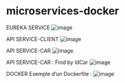 ﻿# microservices-docker
EUREKA SERVICE
 ![image](https://github.com/HansLanda14ib/microservices-docker/assets/100965812/5dacf675-d1e0-45c0-ab02-0e7f37a29a0a)


API SERVICE-CLIENT
 ![image](https://github.com/HansLanda14ib/microservices-docker/assets/100965812/85c20631-c4c8-4f1a-916a-0a15f2d49258)



API SERVICE-CAR
 ![image](https://github.com/HansLanda14ib/microservices-docker/assets/100965812/bc2808d4-170b-440e-9e05-659ee34047bc)

API SERVICE-CAR : Find by IdCar
 ![image](https://github.com/HansLanda14ib/microservices-docker/assets/100965812/52f62997-766a-4b10-b03b-279be5a334e5)


DOCKER
Exemple d’un Dockerfile :
 ![image](https://github.com/HansLanda14ib/microservices-docker/assets/100965812/09645252-107e-4413-be75-667d85a97720)


